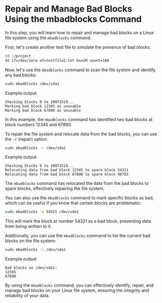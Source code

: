 # Repair and Manage Bad Blocks Using the mbadblocks Command

In this step, you will learn how to repair and manage bad blocks on a Linux file system using the `mbadblocks` command.

First, let's create another test file to simulate the presence of bad blocks:

```bash
cd ~/project
dd if=/dev/zero of=testfile2.txt bs=1M count=100
```

Now, let's use the `mbadblocks` command to scan the file system and identify any bad blocks:

```bash
sudo mbadblocks /dev/sda1
```

Example output:

```
Checking blocks 0 to 20971519...
Marking bad block 12345 as unusable
Marking bad block 67890 as unusable
```

In this example, the `mbadblocks` command has identified two bad blocks at block numbers 12345 and 67890.

To repair the file system and relocate data from the bad blocks, you can use the `-r` (repair) option:

```bash
sudo mbadblocks -r /dev/sda1
```

Example output:

```
Checking blocks 0 to 20971519...
Relocating data from bad block 12345 to spare block 54321
Relocating data from bad block 67890 to spare block 98765
```

The `mbadblocks` command has relocated the data from the bad blocks to spare blocks, effectively repairing the file system.

You can also use the `mbadblocks` command to mark specific blocks as bad, which can be useful if you know that certain blocks are problematic:

```bash
sudo mbadblocks -m 54321 /dev/sda1
```

This will mark the block at number 54321 as a bad block, preventing data from being written to it.

Additionally, you can use the `mbadblocks` command to list the current bad blocks on the file system:

```bash
sudo mbadblocks -l /dev/sda1
```

Example output:

```
Bad blocks on /dev/sda1:
12345
67890
```

By using the `mbadblocks` command, you can effectively identify, repair, and manage bad blocks on your Linux file system, ensuring the integrity and reliability of your data.

